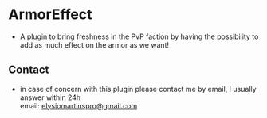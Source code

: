 # ArmorEffect
- A plugin to bring freshness in the PvP faction by having the possibility to add as much effect on the armor as we want!

## Contact
- in case of concern with this plugin please contact me by email, I usually answer within 24h <br/>
email: elysiomartinspro@gmail.com
